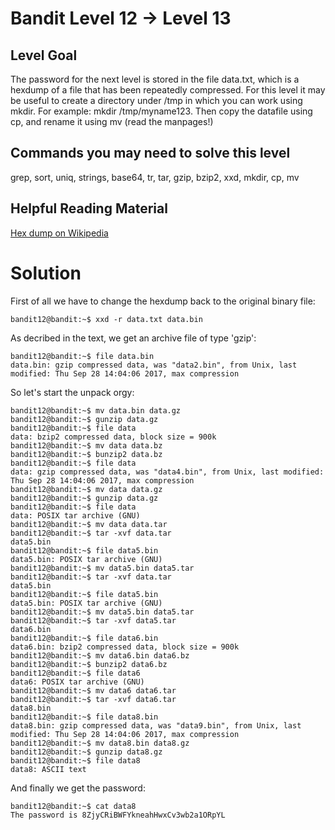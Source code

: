 Bandit Level 12 → Level 13
==========================

Level Goal
----------

The password for the next level is stored in the file data.txt, which is a hexdump of a file that has been repeatedly compressed. For this level it may be useful to create a directory under /tmp in which you can work using mkdir. For example: mkdir /tmp/myname123. Then copy the datafile using cp, and rename it using mv (read the manpages!)

Commands you may need to solve this level
-----------------------------------------

grep, sort, uniq, strings, base64, tr, tar, gzip, bzip2, xxd, mkdir, cp, mv

Helpful Reading Material
------------------------

[Hex dump on Wikipedia](http://en.wikipedia.org/wiki/Hex_dump)


Solution
========

First of all we have to change the hexdump back to the original binary file:

```
bandit12@bandit:~$ xxd -r data.txt data.bin
```

As decribed in the text, we get an archive file of type 'gzip':

```
bandit12@bandit:~$ file data.bin
data.bin: gzip compressed data, was "data2.bin", from Unix, last modified: Thu Sep 28 14:04:06 2017, max compression
```

So let's start the unpack orgy:

```
bandit12@bandit:~$ mv data.bin data.gz
bandit12@bandit:~$ gunzip data.gz
bandit12@bandit:~$ file data
data: bzip2 compressed data, block size = 900k
bandit12@bandit:~$ mv data data.bz
bandit12@bandit:~$ bunzip2 data.bz
bandit12@bandit:~$ file data
data: gzip compressed data, was "data4.bin", from Unix, last modified: Thu Sep 28 14:04:06 2017, max compression
bandit12@bandit:~$ mv data data.gz
bandit12@bandit:~$ gunzip data.gz
bandit12@bandit:~$ file data
data: POSIX tar archive (GNU)
bandit12@bandit:~$ mv data data.tar
bandit12@bandit:~$ tar -xvf data.tar
data5.bin
bandit12@bandit:~$ file data5.bin
data5.bin: POSIX tar archive (GNU)
bandit12@bandit:~$ mv data5.bin data5.tar
bandit12@bandit:~$ tar -xvf data.tar
data5.bin
bandit12@bandit:~$ file data5.bin
data5.bin: POSIX tar archive (GNU)
bandit12@bandit:~$ mv data5.bin data5.tar
bandit12@bandit:~$ tar -xvf data5.tar
data6.bin
bandit12@bandit:~$ file data6.bin
data6.bin: bzip2 compressed data, block size = 900k
bandit12@bandit:~$ mv data6.bin data6.bz
bandit12@bandit:~$ bunzip2 data6.bz
bandit12@bandit:~$ file data6
data6: POSIX tar archive (GNU)
bandit12@bandit:~$ mv data6 data6.tar
bandit12@bandit:~$ tar -xvf data6.tar
data8.bin
bandit12@bandit:~$ file data8.bin
data8.bin: gzip compressed data, was "data9.bin", from Unix, last modified: Thu Sep 28 14:04:06 2017, max compression
bandit12@bandit:~$ mv data8.bin data8.gz
bandit12@bandit:~$ gunzip data8.gz
bandit12@bandit:~$ file data8
data8: ASCII text
````

And finally we get the password:

```
bandit12@bandit:~$ cat data8
The password is 8ZjyCRiBWFYkneahHwxCv3wb2a1ORpYL
```
